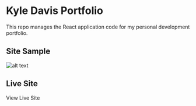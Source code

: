 # Kyle Davis Portfolio

This repo manages the React application code for my personal development portfolio. 

## Site Sample

![alt text](https://github.com/kyledaviswx/Portfolio/tree/main/src/assets/images/site_screenshot.png?raw=true)

## Live Site

<a src="google.com">View Live Site</a>

